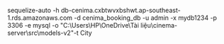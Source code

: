 sequelize-auto -h db-cenima.cxbtwvxbshwt.ap-southeast-1.rds.amazonaws.com -d cenima_booking_db -u admin -x mydb1234 -p 3306 -e mysql -o "C:\Users\HP\OneDrive\Tài liệu\cinema-server\src\models-v2"-t City